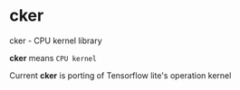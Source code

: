 # cker

cker - CPU kernel library

__cker__ means `CPU kernel`

Current __cker__ is porting of Tensorflow lite's operation kernel
